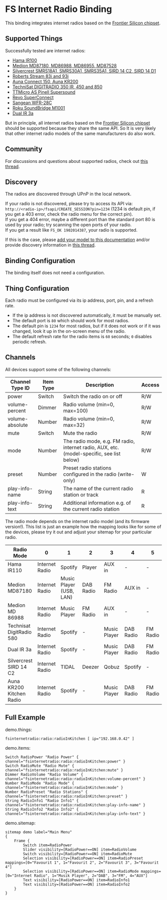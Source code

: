 # FS Internet Radio Binding

This binding integrates internet radios based on the [Frontier Silicon chipset](https://www.frontier-silicon.com/).

## Supported Things

Successfully tested are internet radios:

 * [Hama IR100](https://de.hama.com/00054823/hama-internetradio-ir110)
 * [Medion MD87180, MD86988, MD86955, MD87528](http://internetradio.medion.com/)
 * [Silvercrest SMRS18A1, SMRS30A1, SMRS35A1, SIRD 14 C2, SIRD 14 D1](https://www.silvercrest-multiroom.de/en/products/stereo-internet-radio/)
 * [Roberts Stream 83i and 93i](https://www.robertsradio.com/uk/products/radio/smart-radio/)
 * [Auna Connect 150, Auna KR200](https://www.auna.de/Radios/Internetradios/)
 * [TechniSat DIGITRADIO 350 IR, 450 and 850](https://www.technisat.com/en_XX/DAB+-Radios-with-Internetradio/352-10996/)
 * [TTMicro AS Pinell Supersound](https://www.ttmicro.no/radio)
 * [Revo SuperConnect](https://revo.co.uk/products/)
 * [Sangean WFR-28C](http://sg.sangean.com.tw/products/product_category.asp?cid=2)
 * [Roku SoundBridge M1001](https://soundbridge.roku.com/soundbridge/index.php)
 * [Dual IR 3a](https://www.dual.de/produkte/digitalradio/radio-station-ir-3a/) 

But in principle, all internet radios based on the [Frontier Silicon chipset](https://www.frontier-silicon.com/) should be supported because they share the same API.
So It is very likely that other internet radio models of the same manufacturers do also work.

## Community

For discussions and questions about supported radios, check out [this thread](https://community.openhab.org/t/internet-radio-i-need-your-help/2131).

## Discovery

The radios are discovered through UPnP in the local network.

If your radio is not discovered, please try to access its API via: `http://<radio-ip>/fsapi/CREATE_SESSION?pin=1234` (1234 is default pin, if you get a 403 error, check the radio menu for the correct pin).<br/>
If you get a 404 error, maybe a different port than the standard port 80 is used by your radio; try scanning the open ports of your radio.<br/>
If you get a result like `FS_OK 1902014387`, your radio is supported.

If this is the case, please [add your model to this documentation](https://github.com/openhab/openhab2-addons/edit/master/bundles/org.openhab.binding.fsinternetradio/README.md) and/or provide discovery information in [this thread](https://community.openhab.org/t/internet-radio-i-need-your-help/2131).

## Binding Configuration

The binding itself does not need a configuration.

## Thing Configuration

Each radio must be configured via its ip address, port, pin, and a refresh rate.

* If the ip address is not discovered automatically, it must be manually set.
* The default port is `80` which should work for most radios.
* The default pin is `1234` for most radios, but if it does not work or if it was changed, look it up in the on-screen menu of the radio.
* The default refresh rate for the radio items is `60` seconds; `0` disables periodic refresh.

## Channels

All devices support some of the following channels:

| Channel Type ID | Item Type | Description | Access |
|-----------------|-----------|-------------|------- |
| power | Switch | Switch the radio on or off | R/W |
| volume-percent | Dimmer | Radio volume (min=0, max=100) | R/W |
| volume-absolute | Number | Radio volume (min=0, max=32) | R/W |
| mute | Switch | Mute the radio | R/W |
| mode | Number | The radio mode, e.g. FM radio, internet radio, AUX, etc. (model-specific, see list below) | R/W |
| preset | Number | Preset radio stations configured in the radio (write-only) | W |
| play-info-name | String | The name of the current radio station or track | R |
| play-info-text | String | Additional information e.g. of the current radio station | R |

The radio mode depends on the internet radio model (and its firmware version!).
This list is just an example how the mapping looks like for some of the devices, please try it out and adjust your sitemap for your particular radio.

| Radio Mode               | 0              | 1                       | 2         | 3            | 4         | 5        | 6            | 7         | 8         | 9      |
|--------------------------|----------------|-------------------------|-----------|--------------|-----------|----------|--------------|-----------|-----------| -------|
| Hama IR110               | Internet Radio | Spotify                 | Player    | AUX in       | -         | -        | -            | -         | -         | -      |
| Medion MD87180           | Internet Radio | Music Player (USB, LAN) | DAB Radio | FM Radio     | AUX in    | -        | -            | -         | -         | -      |
| Medion MD 86988          | Internet Radio | Music Player            | FM Radio  | AUX in       | -         | -        | -            | -         | -         | -      |
| Technisat DigitRadio 580 | Internet Radio | Spotify                 | -         | Music Player | DAB Radio | FM Radio | AUX in       | CD        | Bluetooth | -      |
| Dual IR 3a               | Internet Radio | Spotify                 | -         | Music Player | DAB Radio | FM Radio | Bluetooth    | -         | -         | -      |
| Silvercrest SIRD 14 C2   | Internet Radio | TIDAL                   | Deezer    | Qobuz        | Spotify   | -        | Music Player | DAB Radio | FM Radio  | AUX in |
| Auna KR200 Kitchen Radio | Internet Radio | Spotify                 | -         | Music Player | DAB Radio | FM Radio | AUX in       | -         | -         | -      |


## Full Example

demo.things:

```
fsinternetradio:radio:radioInKitchen [ ip="192.168.0.42" ]
```

demo.items:

```
Switch RadioPower "Radio Power" { channel="fsinternetradio:radio:radioInKitchen:power" }
Switch RadioMute "Radio Mute" { channel="fsinternetradio:radio:radioInKitchen:mute" }
Dimmer RadioVolume "Radio Volume" { channel="fsinternetradio:radio:radioInKitchen:volume-percent" }
Number RadioMode "Radio Mode" { channel="fsinternetradio:radio:radioInKitchen:mode" }
Number RadioPreset "Radio Stations" { channel="fsinternetradio:radio:radioInKitchen:preset" }
String RadioInfo1 "Radio Info1" { channel="fsinternetradio:radio:radioInKitchen:play-info-name" }
String RadioInfo2 "Radio Info2" { channel="fsinternetradio:radio:radioInKitchen:play-info-text" }
```

demo.sitemap:

```
sitemap demo label="Main Menu"
{
	Frame {
		Switch item=RadioPower
		Slider visibility=[RadioPower==ON] item=RadioVolume
		Switch visibility=[RadioPower==ON] item=RadioMute
		Selection visibility=[RadioPower==ON] item=RadioPreset mappings=[0="Favourit 1", 1="Favourit 2", 2="Favourit 3", 3="Favourit 4"]
		Selection visibility=[RadioPower==ON] item=RadioMode mappings=[0="Internet Radio", 1="Musik Player", 2="DAB", 3="FM", 4="AUX"]
		Text visibility=[RadioPower==ON] item=RadioInfo1
		Text visibility=[RadioPower==ON] item=RadioInfo2
	}
}
```

